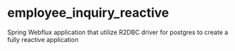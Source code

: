 # employee_inquiry_reactive
Spring Webflux application that utilize R2DBC driver for postgres to create a fully reactive application
